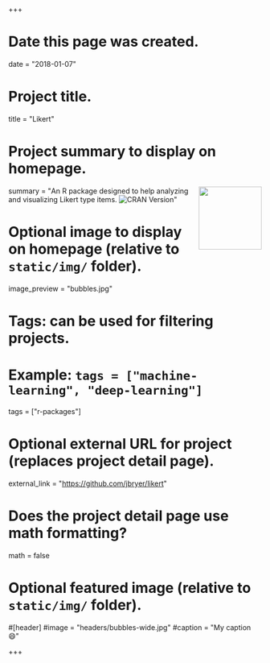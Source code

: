 +++
# Date this page was created.
date = "2018-01-07"

# Project title.
title = "Likert"

# Project summary to display on homepage.
summary = "<img src='img/likert.png' align='right' width='125' />An R package designed to help analyzing and visualizing Likert type items. <img src='http://www.r-pkg.org/badges/version/likert' alt='CRAN Version' />"

# Optional image to display on homepage (relative to `static/img/` folder).
image_preview = "bubbles.jpg"

# Tags: can be used for filtering projects.
# Example: `tags = ["machine-learning", "deep-learning"]`
tags = ["r-packages"]

# Optional external URL for project (replaces project detail page).
external_link = "https://github.com/jbryer/likert"

# Does the project detail page use math formatting?
math = false

# Optional featured image (relative to `static/img/` folder).
#[header]
#image = "headers/bubbles-wide.jpg"
#caption = "My caption :smile:"

+++
